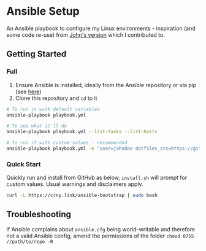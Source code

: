 # Ansible Setup

An Ansible playbook to configure my Linux environments - inspiration (and some code re-use) from [John's version](https://github.com/jaspajjr/ansible-dev) which I contributed to.

## Getting Started

### Full

1. Ensure Ansible is installed, ideally from the Ansible repository or via pip (see [here](https://docs.ansible.com/ansible/latest/installation_guide/intro_installation.html))
1. Clone this repository and ```cd``` to it

```bash
# To run it with default variables
ansible-playbook playbook.yml

# To see what it'll do
ansible-playbook playbook.yml --list-tasks --list-hosts

# To run it with custom values - recommended
ansible-playbook playbook.yml -e "user=johndoe dotfiles_src=https://github.com/JohnDoe/dotfiles.git"
```

### Quick Start

Quickly run and install from GitHub as below, ``install.sh`` will prompt for custom values. Usual warnings and disclaimers apply.

```bash
curl -L https://crny.link/ansible-bootstrap | sudo bash
```

## Troubleshooting

If Ansible complains about ```ansible.cfg``` being world-writable and therefore not a valid Ansible config, amend the permissions of the folder ``chmod 0755 //path/to/repo -R``

